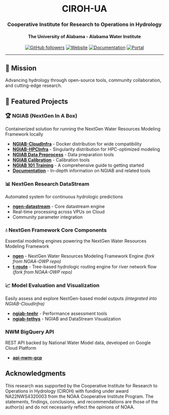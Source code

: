 <div align="center">
  
# CIROH-UA
### Cooperative Institute for Research to Operations in Hydrology
#### The University of Alabama - Alabama Water Institute

[![GitHub followers](https://img.shields.io/github/followers/CIROH-UA?style=social)](https://github.com/CIROH-UA)
[![Website](https://img.shields.io/badge/Website-ciroh.org-blue)](https://ciroh.org)
[![Documentation](https://img.shields.io/badge/Docs-docs.ciroh.org-green)](https://docs.ciroh.org)
[![Portal](https://img.shields.io/badge/Portal-portal.ciroh.org-green)](https://portal.ciroh.org)
</div>

---

## 🎯 Mission
Advancing hydrology through open-source tools, community collaboration, and cutting-edge research.

## 🚀 Featured Projects

### 🏆 NGIAB (NextGen In A Box)
Containerized solution for running the NextGen Water Resources Modeling Framework locally
- **[NGIAB-CloudInfra](https://github.com/CIROH-UA/NGIAB-CloudInfra)** - Docker distribution for wide compatibility
- **[NGIAB-HPCInfra](https://github.com/CIROH-UA/NGIAB-CloudInfra)** - Singularity distribution for HPC-optimized modeling
- **[NGIAB Data Preprocess](https://github.com/CIROH-UA/NGIAB_data_preprocess)** - Data preparation tools
- **[NGIAB Calibration](https://github.com/CIROH-UA/ngiab-cal)** - Calibration tools
- **[NGIAB 101 Training](https://docs.ciroh.org/training-NGIAB-101/)** - A comprehensive guide to getting started
- **[Documentation](https://docs.ciroh.org/docs/products/ngiab/)** - In-depth information on NGIAB and related tools

### 📊 NextGen Research DataStream
Automated system for continuous hydrologic predictions
- **[ngen-datastream](https://github.com/CIROH-UA/ngen-datastream)** - Core datastream engine
- Real-time processing across VPUs on Cloud
- Community parameter integration

### 💧 NextGen Framework Core Components
Essential modeling engines powering the NextGen Water Resources Modeling Framework
- **[ngen](https://github.com/CIROH-UA/ngen)** - NextGen Water Resources Modeling Framework Engine *(fork from NOAA-OWP repo)*
- **[t-route](https://github.com/CIROH-UA/t-route)** - Tree-based hydrologic routing engine for river network flow *(fork from NOAA-OWP repo)*

### 📈 Model Evaluation and Visualization
Easily assess and explore NextGen-based model outputs *(integrated into NGIAB-CloudInfra)*
- **[ngiab-teehr](https://github.com/CIROH-UA/ngiab-teehr)** - Performance assessment tools
- **[ngiab-tethys](https://github.com/CIROH-UA/ngiab-client)** - NGIAB and DataStream Visualization

### NWM BigQuery API
REST API backed by National Water Model data, developed on Google Cloud Platform
- **[api-nwm-gcp](https://github.com/CIROH-UA/api-nwm-gcp)**
  
## Acknowledgments

This research was supported by the Cooperative Institute for Research to Operations in Hydrology (CIROH) with funding under award NA22NWS4320003 from the NOAA Cooperative Institute Program. The statements, findings, conclusions, and recommendations are those of the author(s) and do not necessarily reflect the opinions of NOAA.

